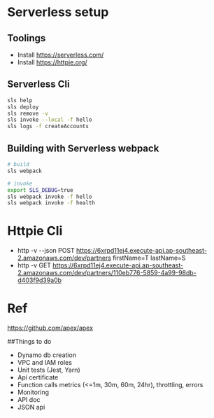 # Serverless setup

## Toolings
* Install https://serverless.com/
* Install https://httpie.org/

## Serverless Cli
```bash
sls help
sls deploy
sls remove -v
sls invoke --local -f hello
sls logs -f createAccounts
```

## Building with Serverless webpack

```bash
# build
sls webpack

# invoke
export SLS_DEBUG=true
sls webpack invoke -f hello
sls webpack invoke -f health

```

# Httpie Cli
* http -v --json POST https://6xrpd11ej4.execute-api.ap-southeast-2.amazonaws.com/dev/partners firstName=T lastName=S
* http -v GET https://6xrpd11ej4.execute-api.ap-southeast-2.amazonaws.com/dev/partners/110eb776-5859-4a99-98db-d403f9d39a0b

# Ref
https://github.com/apex/apex

##Things to do
* Dynamo db creation
* VPC and IAM roles
* Unit tests (Jest, Yarn)
* Api certificate
* Function calls metrics (<=1m, 30m, 60m, 24hr), throttling, errors
* Monitoring
* API doc
* JSON api

